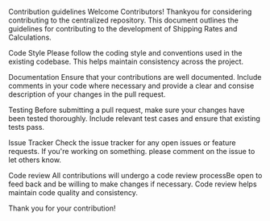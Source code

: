 Contribution guidelines
Welcome Contributors!
Thankyou for considering contributing to the centralized repository. This document outlines the guidelines for contributing to the development of Shipping Rates and Calculations.

Code Style
Please follow the coding style and conventions used in the existing codebase. This helps maintain consistency across the project.

Documentation
Ensure that your contributions are well documented. Include comments in your code where necessary and provide a clear and consise description of your changes in the pull request.

Testing
Before submitting a pull request, make sure your changes have been tested thoroughly. Include relevant test cases and ensure that existing tests pass.

Issue Tracker
Check the issue tracker for any open issues or feature requests. If you're working on something. please comment on the issue to let others know.

Code review
All contributions will undergo a code review processBe open to feed back and be willing to make changes if necessary. Code review helps maintain code quality and consistency.

Thank you for your contribution!
